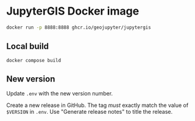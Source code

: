 # JupyterGIS Docker image

```bash
docker run -p 8888:8888 ghcr.io/geojupyter/jupytergis
```


## Local build

```
docker compose build
```


## New version

Update `.env` with the new version number.

Create a new release in GitHub.
The tag _must_ exactly match the value of `$VERSION` in `.env`.
Use "Generate release notes" to title the release.
